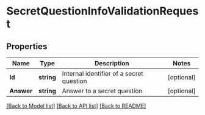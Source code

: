 # SecretQuestionInfoValidationRequest

## Properties
Name | Type | Description | Notes
------------ | ------------- | ------------- | -------------
**Id** | **string** | Internal identifier of a secret question | [optional] 
**Answer** | **string** | Answer to a secret question | [optional] 

[[Back to Model list]](../README.md#documentation-for-models) [[Back to API list]](../README.md#documentation-for-api-endpoints) [[Back to README]](../README.md)


